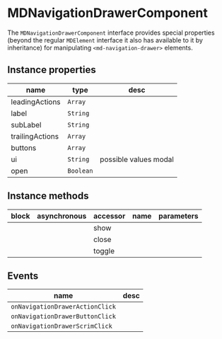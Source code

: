 # MDNavigationDrawerComponent
The `MDNavigationDrawerComponent` interface provides special properties (beyond the regular `MDElement` interface it also has available to it by inheritance) for manipulating `<md-navigation-drawer>` elements.

## Instance properties

name|type|desc
---|---|---
leadingActions|`Array`|
label|`String`|
subLabel|`String`|
trailingActions|`Array`|
buttons|`Array`|
ui|`String`|possible values modal
open|`Boolean`|

## Instance methods

block| asynchronous | accessor| name| parameters
---| --- | ---| ---| ---
|  | | show| 
|  | | close| 
|  | | toggle| 

## Events

name|desc
---|---
`onNavigationDrawerActionClick`|
`onNavigationDrawerButtonClick`|
`onNavigationDrawerScrimClick`|
